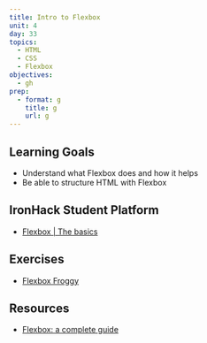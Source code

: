 ```yaml
---
title: Intro to Flexbox
unit: 4
day: 33
topics:
  - HTML
  - CSS
  - Flexbox
objectives:
  - gh
prep:
  - format: g
    title: g
    url: g
---
```

## Learning Goals

* Understand what Flexbox does and how it helps
* Be able to structure HTML with Flexbox

## IronHack Student Platform

* [Flexbox | The basics](http://learn.ironhack.com/#/learning_unit/7135)

## Exercises

* [Flexbox Froggy](https://flexboxfroggy.com/#es)

## Resources

* [Flexbox: a complete guide](https://css-tricks.com/snippets/css/a-guide-to-flexbox/)
